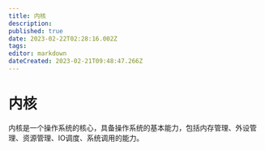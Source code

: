 ```yaml
---
title: 内核
description: 
published: true
date: 2023-02-22T02:28:16.002Z
tags: 
editor: markdown
dateCreated: 2023-02-21T09:48:47.266Z
---
```


# 内核
内核是一个操作系统的核心，具备操作系统的基本能力，包括内存管理、外设管理、资源管理、IO调度、系统调用的能力。

